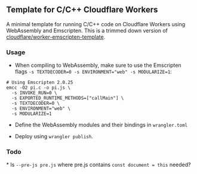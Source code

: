 ## Template for C/C++ Cloudflare Workers

A minimal template for running C/C++ code on Cloudflare Workers using WebAssembly and Emscripten. This is a trimmed down version of [cloudflare/worker-emscripten-template](https://github.com/cloudflare/worker-emscripten-template).

### Usage

* When compiling to WebAssembly, make sure to use the Emscripten flags `-s TEXTDECODER=0 -s ENVIRONMENT="web" -s MODULARIZE=1`:

```
# Using Emscripten 2.0.25
emcc -O2 pi.c -o pi.js \
  -s INVOKE_RUN=0 \
  -s EXPORTED_RUNTIME_METHODS=["callMain"] \
  -s TEXTDECODER=0 \
  -s ENVIRONMENT="web" \
  -s MODULARIZE=1
```

* Define the WebAssembly modules and their bindings in `wrangler.toml`

* Deploy using `wrangler publish`.

### Todo

* Is `--pre-js pre.js` where pre.js contains `const document = this` needed?
